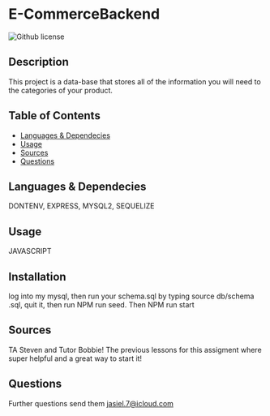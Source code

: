 # E-CommerceBackend

  ![Github license](https://img.shields.io/badge/license-MIT-blue.svg)

  ## Description

  This project is a data-base that stores all of the information you will need to the categories of your product. 


  ## Table of Contents
  * [Languages & Dependecies](#languagesanddependencies)
  * [Usage](#usage)
  * [Sources](#sources)
  * [Questions](#questions)

  

  ## Languages & Dependecies

  DONTENV, EXPRESS, MYSQL2, SEQUELIZE

  ## Usage

  JAVASCRIPT

  ## Installation
 log into my mysql, then run your schema.sql by typing source db/schema .sql, quit it, then run NPM run seed. Then NPM run start
  

  ## Sources 

  TA Steven and Tutor Bobbie! The previous lessons for this assigment where super helpful and a great way to start it!

  ## Questions 

  Further questions send them [jasiel.7@icloud.com](mailto:jasiel.7@icloud.com?subject=[GitHub%20Dev20Connect])